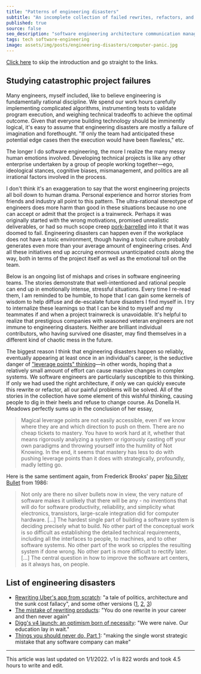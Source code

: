```yaml
---
title: "Patterns of engineering disasters"
subtitle: "An incomplete collection of failed rewrites, refactors, and other engineering mishaps"
published: true
source: false
seo_description: "software engineering architecture communication management failure"
tags: tech software-engineering 
image: assets/img/posts/engineering-disasters/computer-panic.jpg
---
```


<p class="source">
<a href="#list-of-engineering-disasters">Click here</a> to skip the introduction and go straight to the links.
</p>

## Studying catastrophic project failures

Many engineers, myself included, like to believe engineering is fundamentally rational
discipline. We spend our work hours carefully implementing complicated algorithms, instrumenting
tests to validate program execution, and weighing technical tradeoffs to achieve the optimal outcome.
Given that everyone building technology should be imminently logical, it's easy to assume that
engineering disasters are mostly a failure of imagination and forethought. "If only the team had
anticipated these potential edge cases then the execution would have been flawless," etc.

The longer I do software engineering, the more I realize the many messy human emotions
involved. Developing technical projects is like any other enterprise undertaken by a group of people
working together—ego, ideological stances, cognitive biases, mismanagement, and politics are all
irrational factors involved in the process.

I don't think it's an exaggeration to say that the worst engineering projects all boil down to human drama.
Personal experience and horror stories from friends and industry all point to this pattern. The ultra-rational
stereotype of engineers does more harm than good in these situations because no one can accept or admit that
the project is a trainwreck. Perhaps it was originally started with the wrong motivations, promised 
unrealistic deliverables, or had so much scope creep [pork-barrelled](https://en.wikipedia.org/wiki/Pork_barrel) into 
it that it was doomed to fail. Engineering disasters can happen even if the workplace does not have a toxic environment,
though having a toxic culture probably generates even more than your average amount of engineering crises. And all these
initiatives end up accruing enormous unanticipated costs along the way, both in terms of the project itself as well as 
the emotional toll on the team.

Below is an ongoing list of mishaps and crises in software engineering teams. The stories demonstrate that well-intentioned 
and rational people can end up in emotionally intense, stressful situations. Every time I re-read them, I am reminded
to be humble, to hope that I can gain some kernels of wisdom to help diffuse and de-escalate future disasters I find
myself in. I try to internalize these learnings so that I can be kind to myself and my teammates if and when a 
project trainwreck is unavoidable. It's helpful to realize that prestigious companies with seasoned veteran engineers
are not immune to engineering disasters. Neither are brilliant individual contributors, who having survived one disaster,
may find themselves in a different kind of chaotic mess in the future.

The biggest reason I think that engineering disasters happen so reliably, eventually appearing at least once in an individual's career,
is the seductive danger of ["leverage points" thinking](https://donellameadows.org/archives/leverage-points-places-to-intervene-in-a-system/)—in other words, hoping that a relatively small amount of effort can cause massive changes in complex systems. We software engineers are 
particularly susceptible to this thinking. If only we had used the right architecture, if only we can quickly execute this rewrite 
or refactor, all our painful problems will be solved. All of the stories in the collection have some element of this wishful thinking,
causing people to dig in their heels and refuse to change course. As Donella H. Meadows perfectly sums up in the conclusion of her essay,

> Magical leverage points are not easily accessible, even if we know where they are and which direction to push on them.
> There are no cheap tickets to mastery. You have to work hard at it, whether that means rigorously analyzing a system or
> rigorously casting off your own paradigms and throwing yourself into the humility of Not Knowing. In the end, it seems
> that mastery has less to do with pushing leverage points than it does with strategically, profoundly, madly letting go.

Here is the same sentiment again, from Frederick Brooks' paper [No Silver Bullet](http://www.cs.unc.edu/techreports/86-020.pdf)
from 1986:

> Not only are there no silver bullets now in view, the very nature of software makes it unlikely that there will be any -
> no inventions that will do for software productivity, reliability, and simplicity what electronics, transistors, large-scale
> integration did for computer hardware. [...] The hardest single part of building a software system is deciding precisely what to build.
> No other part of the conceptual work is so difficult as establishing the detailed technical requirements, including all the 
> interfaces to people, to machines, and to other software systems. No other part of the work so cripples the resulting system
> if done wrong. No other part is more difficult to rectify later. [...] The central question in how to improve the software art centers,
> as it always has, on people. 

## List of engineering disasters

- [Rewriting Uber's app from scratch](https://threadreaderapp.com/thread/1336890442768547845.html): "a tale of politics, architecture and the sunk cost fallacy", and some other versions ([1](https://blog.pragmaticengineer.com/uber-app-rewrite-yolo/), [2](https://cbrauchli.medium.com/binary-size-woes-acb5d96f058a), [3](https://news.ycombinator.com/item?id=25374838))
- [The mistake of rewriting products](https://www.platohq.com/resources/the-mistake-of-rewriting-products): "You do one rewrite in your career and then never again"
- [Digg's v4 launch: an optimism born of necessity](https://lethain.com/digg-v4/): "We were naive. Our education lay in wait."
- [Things you should never do, Part 1](https://www.joelonsoftware.com/2000/04/06/things-you-should-never-do-part-i/): "making the single worst strategic mistake that any software company can make"

<hr class="section-divider" />

<footer>This article was last updated on 1/1/2022. v1 is 822 words and took 4.5 hours to write and edit.</footer>
